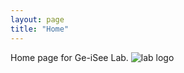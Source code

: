 ```yaml
---
layout: page
title: "Home"
---
```


Home page for Ge-iSee Lab. 
![lab logo](/Ge-iSee.github.io/assets/logo.png)
